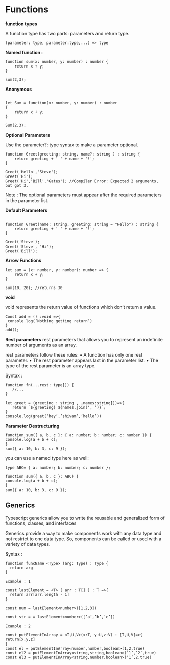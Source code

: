 # Functions

**function types**

A function type has two parts: parameters and return type.

`(parameter: type, parameter:type,...) => type`

**Named function :**

```
function sum(x: number, y: number) : number {
    return x + y;
}

sum(2,3);
```

**Anonymous**

```

let Sum = function(x: number, y: number) : number
{
    return x + y;
}

Sum(2,3);

```

**Optional Parameters**

Use the parameter?: type syntax to make a parameter optional.

```
function Greet(greeting: string, name?: string ) : string {
    return greeting + ' ' + name + '!';
}

Greet('Hello','Steve');
Greet('Hi');
Greet('Hi','Bill','Gates'); //Compiler Error: Expected 2 arguments, but got 3.
```

Note : The optional parameters must appear after the required parameters in the parameter list.

**Default Parameters**

```

function Greet(name: string, greeting: string = "Hello") : string {
    return greeting + ' ' + name + '!';
}

Greet('Steve');
Greet('Steve', 'Hi');
Greet('Bill');
```

**Arrow Functions**

```
let sum = (x: number, y: number): number => {
    return x + y;
}

sum(10, 20); //returns 30
```

**void**

void represents the return value of functions which don’t return a value.

```
Const add = () :void =>{
 console.log(‘Nothing getting return’)
}
add();
```

**Rest parameters**
rest parameters that allows you to represent an indefinite number of arguments as an array.

rest parameters follow these rules:
• A function has only one rest parameter.
• The rest parameter appears last in the parameter list.
• The type of the rest parameter is an array type.

Syntax :

```
function fn(...rest: type[]) {
   //...
}
```

```
let greet = (greeting : string , …names:string[])=>{
   return `${greeting} ${names.join(‘, ‘)}`;
}
console.log(greet(‘hey’,’shivam’,’hello’))

```

**Parameter Destructuring**

```
function sum({ a, b, c }: { a: number; b: number; c: number }) {
console.log(a + b + c);
}
sum({ a: 10, b: 3, c: 9 });
```

you can use a named type here as well:

```
type ABC= { a: number; b: number; c: number };

function sum({ a, b, c }: ABC) {
console.log(a + b + c);
}
sum({ a: 10, b: 3, c: 9 });
```

## Generics

Typescript generics allow you to write the reusable and generalized form of functions, classes, and interfaces

Generics provide a way to make components work with any data type and not restrict to one data type. So, components can be called or used with a variety of data types.

Syntax :

```
function funcName <Type> (arg: Type) : Type {
  return arg
}

```

```
Example : 1

const lastElement = <T> ( arr : T[] ) : T =>{
  return arr[arr.length - 1]
}

const num = lastElement<number>([1,2,3])

const str = = lastElement<number>([‘a’,’b’,’c’])

```

```
Example : 2

const putElementInArray = <T,U,V>(x:T, y:U,z:V) : [T,U,V]=>{
return[x,y,z]
}
const el = putElementInArray<number,number,boolean>(1,2,true)
const el2 = putElementInArray<string,string,boolean>(‘1’,’2’,true)
const el3 = putElementInArray<string,number,boolean>(‘1’,2,true)
```
